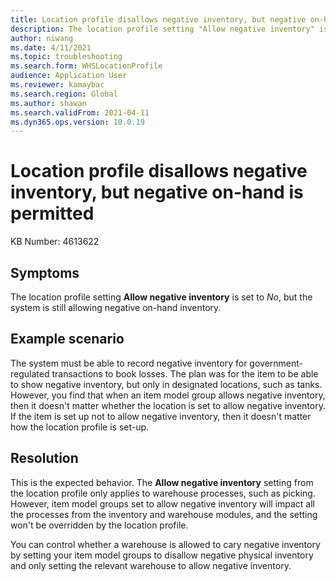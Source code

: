 ```yaml
---
title: Location profile disallows negative inventory, but negative on-hand is permitted
description: The location profile setting "Allow negative inventory" is set to "No", but the system is still allowing negative on-hand inventory.
author: niwang
ms.date: 4/11/2021
ms.topic: troubleshooting
ms.search.form: WHSLocationProfile
audience: Application User
ms.reviewer: kamaybac
ms.search.region: Global
ms.author: shawan
ms.search.validFrom: 2021-04-11
ms.dyn365.ops.version: 10.0.19
---
```


# Location profile disallows negative inventory, but negative on-hand is permitted

KB Number: 4613622

## Symptoms

The location profile setting **Allow negative inventory** is set to *No*, but the system is still allowing negative on-hand inventory.

## Example scenario

The system must be able to record negative inventory for government-regulated transactions to book losses. The plan was for the item to be able to show negative inventory, but only in designated locations, such as tanks. However, you find that when an item model group allows negative inventory, then it doesn't matter whether the location is set to allow negative inventory. If the item is set up not to allow negative inventory, then it doesn't matter how the location profile is set-up.

## Resolution

This is the expected behavior. The **Allow negative inventory** setting from the location profile only applies to warehouse processes, such as picking. However, item model groups set to allow negative inventory will impact all the processes from the inventory and warehouse modules, and the setting won't be overridden by the location profile.

You can control whether a warehouse is allowed to cary negative inventory by setting your item model groups to disallow negative physical inventory and only setting the relevant warehouse to allow negative inventory.
